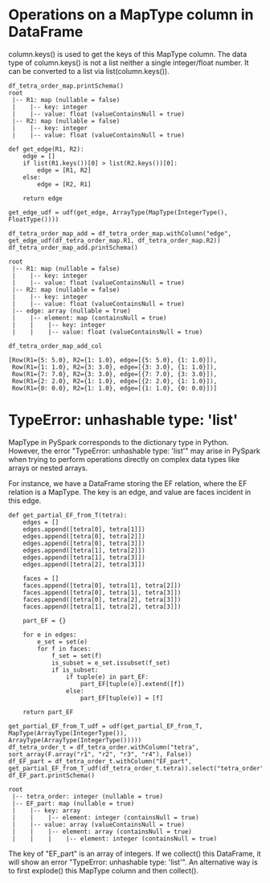 # Operations on a MapType column in DataFrame

column.keys() is used to get the keys of this MapType column. The data type of column.keys() is not a list neither a single integer/float number. It can be converted to a list via list(column.keys()).

```
df_tetra_order_map.printSchema()
root
 |-- R1: map (nullable = false)
 |    |-- key: integer
 |    |-- value: float (valueContainsNull = true)
 |-- R2: map (nullable = false)
 |    |-- key: integer
 |    |-- value: float (valueContainsNull = true)

def get_edge(R1, R2):
    edge = []
    if list(R1.keys())[0] > list(R2.keys())[0]:
        edge = [R1, R2]
    else:
        edge = [R2, R1]
        
    return edge

get_edge_udf = udf(get_edge, ArrayType(MapType(IntegerType(), FloatType())))

df_tetra_order_map_add = df_tetra_order_map.withColumn("edge", get_edge_udf(df_tetra_order_map.R1, df_tetra_order_map.R2))
df_tetra_order_map_add.printSchema()

root
 |-- R1: map (nullable = false)
 |    |-- key: integer
 |    |-- value: float (valueContainsNull = true)
 |-- R2: map (nullable = false)
 |    |-- key: integer
 |    |-- value: float (valueContainsNull = true)
 |-- edge: array (nullable = true)
 |    |-- element: map (containsNull = true)
 |    |    |-- key: integer
 |    |    |-- value: float (valueContainsNull = true)

df_tetra_order_map_add_col

[Row(R1={5: 5.0}, R2={1: 1.0}, edge=[{5: 5.0}, {1: 1.0}]),
 Row(R1={1: 1.0}, R2={3: 3.0}, edge=[{3: 3.0}, {1: 1.0}]),
 Row(R1={7: 7.0}, R2={3: 3.0}, edge=[{7: 7.0}, {3: 3.0}]),
 Row(R1={2: 2.0}, R2={1: 1.0}, edge=[{2: 2.0}, {1: 1.0}]),
 Row(R1={0: 0.0}, R2={1: 1.0}, edge=[{1: 1.0}, {0: 0.0}])]
```

# TypeError: unhashable type: 'list'
MapType in PySpark corresponds to the dictionary type in Python. However, the error "TypeError: unhashable type: 'list'" may arise in PySpark when trying to perform operations directly on complex data types like arrays or nested arrays.

For instance, we have a DataFrame storing the EF relation, where the EF relation is a MapType. The key is an edge, and value are faces incident in this edge.

```
def get_partial_EF_from_T(tetra):
    edges = []
    edges.append([tetra[0], tetra[1]])
    edges.append([tetra[0], tetra[2]])
    edges.append([tetra[0], tetra[3]])
    edges.append([tetra[1], tetra[2]])
    edges.append([tetra[1], tetra[3]])
    edges.append([tetra[2], tetra[3]])
    
    faces = []
    faces.append([tetra[0], tetra[1], tetra[2]])
    faces.append([tetra[0], tetra[1], tetra[3]])
    faces.append([tetra[0], tetra[2], tetra[3]])
    faces.append([tetra[1], tetra[2], tetra[3]])
    
    part_EF = {}
    
    for e in edges:
        e_set = set(e)
        for f in faces:
            f_set = set(f)
            is_subset = e_set.issubset(f_set)
            if is_subset: 
                if tuple(e) in part_EF:
                    part_EF[tuple(e)].extend([f])
                else:
                    part_EF[tuple(e)] = [f]
                    
    return part_EF

get_partial_EF_from_T_udf = udf(get_partial_EF_from_T, MapType(ArrayType(IntegerType()), ArrayType(ArrayType(IntegerType()))))
df_tetra_order_t = df_tetra_order.withColumn("tetra", sort_array(F.array("r1", "r2", "r3", "r4"), False))
df_EF_part = df_tetra_order_t.withColumn("EF_part", get_partial_EF_from_T_udf(df_tetra_order_t.tetra)).select("tetra_order","EF_part")
df_EF_part.printSchema()

root
 |-- tetra_order: integer (nullable = true)
 |-- EF_part: map (nullable = true)
 |    |-- key: array
 |    |    |-- element: integer (containsNull = true)
 |    |-- value: array (valueContainsNull = true)
 |    |    |-- element: array (containsNull = true)
 |    |    |    |-- element: integer (containsNull = true)
```
The key of "EF_part" is an array of integers. If we collect() this DataFrame, it will show an error "TypeError: unhashable type: 'list'". An alternative way is to first explode() this MapType column and then collect().
